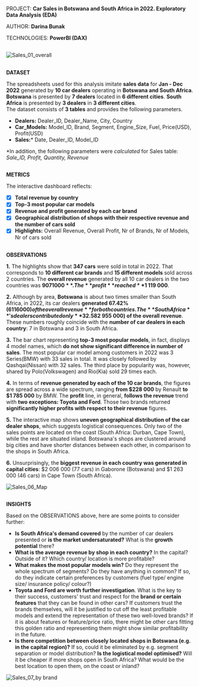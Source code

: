 PROJECT: **Car Sales in Botswana and South Africa in 2022. Exploratory Data Analysis (EDA)**  

AUTHOR: **Darina Bunak**  

TECHNOLOGIES: **PowerBI (DAX)**  

##  
![Sales_01_overall](https://github.com/user-attachments/assets/1206a116-d450-468e-ad64-0812cdf59d7c)

##  
**DATASET**  

The spreadsheets used for this analysis imitate **sales data** for **Jan - Dec 2022** generated by **10 car dealers** operating in **Botswana and South Africa**.    
**Botswana** is presented by **7 dealers** located in **6 different cities**. **South Africa** is presented by **3 dealers** in **3 different cities**.   
The dataset consists of **3 tables** and provides the following parameters.  

  * **Dealers:** Dealer_ID, Dealer_Name, City, Country  
  * **Car_Models:** Model_ID, Brand, Segment, Engine_Size, Fuel, Price(USD), Profit(USD)  
  * **Sales:*** Date, Dealer_ID, Model_ID
    
*In addition, the following parameters were *calculated* for Sales table: *Sale_ID, Profit, Quantity, Revenue*
##  

**METRICS**  

The interactive dashboard reflects:
- [x] **Total revenue by country**  
- [x] **Top-3 most popular car models**  
- [x] **Revenue and profit generated by each car brand**  
- [x] **Geographical distribution of shops with their respective revenue and the number of cars sold**
- [x] **Highlights:** Overall Revenue, Overall Profit, Nr of Brands, Nr of Models, Nr of cars sold
##  

**OBSERVATIONS**  

**1.** The highlights show that **347 cars** were sold in total in 2022. That corresponds to **10 different car brands** and **15 different models** sold across 2 countries. The **overall revenue** generated by all 10 car dealers in the two countries was **$9 071 000**. The **profit** reached **$1 119 000**.  

**2.** Although by area, **Botswana** is about two times smaller than South Africa, in 2022, its car dealers **generated 67.42% ($6 116 000) of the overall revenue** for both countries. The **South Africa**'s dealers contributed only **32.58% ($2 955 000) of the overall revenue**. These numbers roughly coincide with the **number of car dealers in each country**: 7 in Botswana and 3 in South Africa.  

**3.** The bar chart representing **top-3 most popular models**, in fact, displays 4 model names, which **do not show significant difference in number of sales**. The most popular car model among customers in 2022 was 3 Series(BMW) with 33 sales in total. It was closely followed by Qashqai(Nissan) with 32 sales. The third place by popularity was, however, shared by Polo(Volkswagen) and Rio(Kia) sold 29 times each.  

**4.** In terms of **revenue generated by each of the 10 car brands**, the figures are spread across a wide spectrum, ranging **from $228 000** by Renault **to $1 785 000** by BMW. The **profit** line, in general, **follows the revenue** trend with **two exceptions: Toyota and Ford**. Those two brands returned **significantly higher profits with respect to their revenue** figures.

**5.** The interactive map shows **uneven geographical distribution of the car dealer shops**, which suggests logistical consequences. Only two of the sales points are located on the coast (South Africa: Durban, Cape Town), while the rest are situated inland. Botswana's shops are clustered around big cities and have shorter distances between each other, in comparison to the shops in South Africa.

**6.** Unsurprisingly, the **biggest revenue in each country was generated in capital cities**: $2 006 000 (77 cars) in Gaborone (Botswana) and $1 263 000 (46 cars) in Cape Town (South Africa).

![Sales_06_Map](https://github.com/user-attachments/assets/7bc217a6-32e8-4f06-885f-b399b710e07c)


##  

**INSIGHTS**  

Based on the OBSERVATIONS above, here are some points to consider further:
- **Is South Africa's demand covered** by the number of car dealers presented or **is the market undersaturated?** What is the **growth potential** there?
- **What is the average revenue by shop in each country?** In the capital? Outside of it? Which country/ location is more profitable?
- **What makes the most popular models win?** Do they represent the whole spectrum of segments? Do they have anything in common? If so, do they indicate certain preferences by customers (fuel type/ engine size/ insurance policy/ colour?)
- **Toyota and Ford are worth further investigation**. What is the key to their success, customers' trust and respect for the **brand or certain features** that they can be found in other cars? If customers trust the brands themselves, will it be justified to cut off the least profitable models and extend the representation of these two well-loved brands? If it is about features or feature/price ratio, there might be other cars fitting this golden ratio and representing them might show similar profitability in the future.
- **Is there competition between closely located shops in Botswana (e.g. in the capital region)?** If so, could it be eliminated by e.g. segment separation or model distribution? **Is the logistical model optimised?** Will it be cheaper if more shops open in South Africa? What would be the best location to open them, on the coast or inland?

![Sales_07_by brand](https://github.com/user-attachments/assets/0810efbe-cd38-4078-9bb9-41414609de69)
##  
